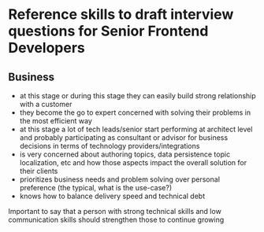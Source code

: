 # Reference skills to draft interview questions for Senior  Frontend Developers

## Business

* at this stage or during this stage they can easily build strong relationship with a customer
* they become the go to expert concerned with solving their problems in the most efficient way
* at this stage a lot of tech leads/senior start performing at architect level and probably participating as consultant or advisor for business decisions in terms of technology providers/integrations
* is very concerned about authoring topics, data persistence topic localization, etc and how those aspects impact the overall solution for their clients
* prioritizes business needs and problem solving over personal preference (the typical, what is the use-case?)
* knows how to balance delivery speed and technical debt 


Important to say that a person with strong technical skills and low communication skills should strengthen those to continue growing
